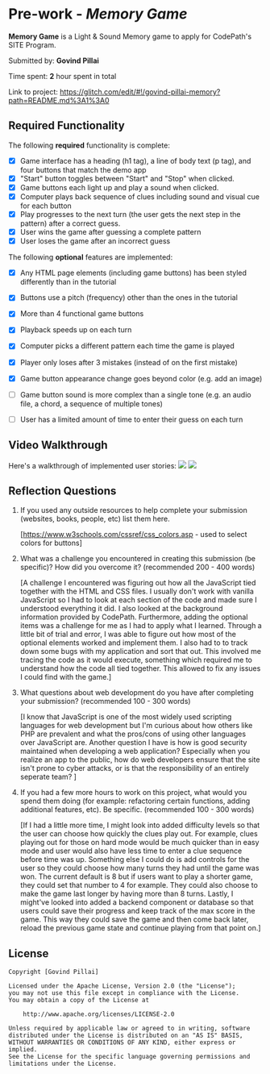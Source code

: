 # Pre-work - _Memory Game_

**Memory Game** is a Light & Sound Memory game to apply for CodePath's SITE Program.

Submitted by: **Govind Pillai**

Time spent: **2** hour spent in total

Link to project: https://glitch.com/edit/#!/govind-pillai-memory?path=README.md%3A1%3A0

## Required Functionality

The following **required** functionality is complete:

- [x] Game interface has a heading (h1 tag), a line of body text (p tag), and four buttons that match the demo app
- [x] "Start" button toggles between "Start" and "Stop" when clicked.
- [x] Game buttons each light up and play a sound when clicked.
- [x] Computer plays back sequence of clues including sound and visual cue for each button
- [x] Play progresses to the next turn (the user gets the next step in the pattern) after a correct guess.
- [x] User wins the game after guessing a complete pattern
- [x] User loses the game after an incorrect guess

The following **optional** features are implemented:

- [x] Any HTML page elements (including game buttons) has been styled differently than in the tutorial
- [x] Buttons use a pitch (frequency) other than the ones in the tutorial
- [x] More than 4 functional game buttons
- [x] Playback speeds up on each turn
- [x] Computer picks a different pattern each time the game is played
- [x] Player only loses after 3 mistakes (instead of on the first mistake)
- [x] Game button appearance change goes beyond color (e.g. add an image)
- [ ] Game button sound is more complex than a single tone (e.g. an audio file, a chord, a sequence of multiple tones)
- [ ] User has a limited amount of time to enter their guess on each turn


## Video Walkthrough

Here's a walkthrough of implemented user stories:
![](https://cdn.glitch.com/b295a5bc-c9f6-40b6-9e2e-d35c8f0148fa%2Fezgif.com-gif-maker.gif?v=1616601735131)
![](<https://cdn.glitch.com/b295a5bc-c9f6-40b6-9e2e-d35c8f0148fa%2Fezgif.com-gif-maker%20(1).gif?v=1616602219157>)

## Reflection Questions

1. If you used any outside resources to help complete your submission (websites, books, people, etc) list them here.
   
   [https://www.w3schools.com/cssref/css_colors.asp - used to select colors for buttons]

2. What was a challenge you encountered in creating this submission (be specific)? How did you overcome it? (recommended 200 - 400 words)
   
   [A challenge I encountered was figuring out how all the JavaScript tied together with the HTML and CSS files. I usually don't work with vanilla JavaScript so I had to look at each section of the code and made
   sure I understood everything it did. I also looked at the background information provided by CodePath. Furthermore, adding the optional items was a challenge for me as I had to apply what I learned. Through a 
   little bit of trial and error, I was able to figure out how most of the optional elements worked and implement them. I also had to to track down some bugs with my application and sort that out. This involved me
   tracing the code as it would execute, something which required me to understand how the code all tied together. This allowed to fix any issues I could find with the game.]

3. What questions about web development do you have after completing your submission? (recommended 100 - 300 words)
   
   [I know that JavaScript is one of the most widely used scripting languages for web development but I'm curious about how others like PHP are prevalent and what the pros/cons of using other languages over JavaScript
   are. Another question I have is how is good security maintained when developing a web application? Especially when you realize an app to the public, how do web developers ensure that the site isn't prone to 
   cyber attacks, or is that the responsibility of an entirely seperate team? ]

4. If you had a few more hours to work on this project, what would you spend them doing (for example: refactoring certain functions, adding additional features, etc). Be specific. (recommended 100 - 300 words)
   
   [If I had a little more time, I might look into added difficulty levels so that the user can choose how quickly the clues play out. For example, clues playing out for those on hard mode would be much quicker 
   than in easy mode and user would also have less time to enter a clue sequence before time was up. Something else I could do is add controls for the user so they could choose
   how many turns they had until the game was won. The current default is 8 but if users want to play a shorter game, they could set that number to 4 for example. They could also choose to make the game last longer
   by having more than 8 turns. Lastly, I might've looked into added a backend component or database so that users could save their progress and keep track of the max score in the game. This way they could save the game
   and then come back later, reload the previous game state and continue playing from that point on.]

## License

    Copyright [Govind Pillai]

    Licensed under the Apache License, Version 2.0 (the "License");
    you may not use this file except in compliance with the License.
    You may obtain a copy of the License at

        http://www.apache.org/licenses/LICENSE-2.0

    Unless required by applicable law or agreed to in writing, software
    distributed under the License is distributed on an "AS IS" BASIS,
    WITHOUT WARRANTIES OR CONDITIONS OF ANY KIND, either express or implied.
    See the License for the specific language governing permissions and
    limitations under the License.
